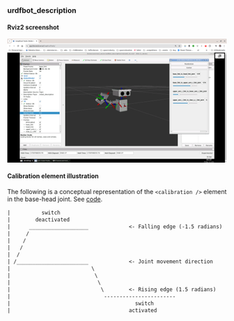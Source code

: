### urdfbot_description

#### Rviz2 screenshot

![Robot with arm](assets/urdf-robot-with-arm.png)  

#### Calibration element illustration

The following is a conceptual representation of the `<calibration />` element in the base-head joint. See [code](https://github.com/ivogeorg/urdfbot_description/blob/d813542f0abec903213ae56cae0757b118e56bc8/urdf/urdfbot_simple.urdf#L50).  
 
```
|          switch
|        deactivated
|      ___________________             <- Falling edge (-1.5 radians)
|     /
|    /
|   /
|  /
| /_______________________             <- Joint movement direction
|                          \
|                           \
|                            \
|                             \        <- Rising edge (1.5 radians)
|                              -----------------------
|                                        switch
|                                      activated
```

